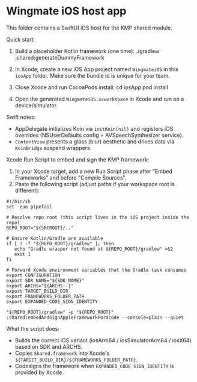 # Wingmate iOS host app

This folder contains a SwiftUI iOS host for the KMP shared module.

Quick start:

1. Build a placeholder Kotlin framework (one time):
   ./gradlew :shared:generateDummyFramework

2. In Xcode, create a new iOS App project named `WingmateiOS` in this `iosApp` folder. Make sure the bundle id is unique for your team.

3. Close Xcode and run CocoaPods install:
   cd iosApp
   pod install

4. Open the generated `WingmateiOS.xcworkspace` in Xcode and run on a device/simulator.

Swift notes:
- AppDelegate initializes Koin via `initKoin(nil)` and registers iOS overrides (NSUserDefaults config + AVSpeechSynthesizer service).
- `ContentView` presents a glass (blur) aesthetic and drives data via `KoinBridge` suspend wrappers.

Xcode Run Script to embed and sign the KMP framework:

1) In your Xcode target, add a new Run Script phase after "Embed Frameworks" and before "Compile Sources".
2) Paste the following script (adjust paths if your workspace root is different):

```
#!/bin/sh
set -euo pipefail

# Resolve repo root (this script lives in the iOS project inside the repo)
REPO_ROOT="${SRCROOT}/.."

# Ensure Kotlin/Gradle are available
if [ ! -f "${REPO_ROOT}/gradlew" ]; then
   echo "Gradle wrapper not found at ${REPO_ROOT}/gradlew" >&2
   exit 1
fi

# Forward Xcode environment variables that the Gradle task consumes
export CONFIGURATION
export SDK_NAME="${SDK_NAME}"
export ARCHS="${ARCHS:-}"
export TARGET_BUILD_DIR
export FRAMEWORKS_FOLDER_PATH
export EXPANDED_CODE_SIGN_IDENTITY

"${REPO_ROOT}/gradlew" -p "${REPO_ROOT}" :shared:embedAndSignAppleFrameworkForXcode --console=plain --quiet
```

What the script does:
- Builds the correct iOS variant (iosArm64 / iosSimulatorArm64 / iosX64) based on SDK and ARCHS.
- Copies `Shared.framework` into Xcode's `${TARGET_BUILD_DIR}/${FRAMEWORKS_FOLDER_PATH}`.
- Codesigns the framework when `EXPANDED_CODE_SIGN_IDENTITY` is provided by Xcode.
